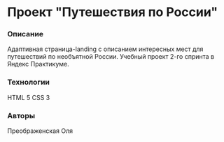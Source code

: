 ﻿# Проект "Путешествия по России"

### Описание
Адаптивная страница-landing с описанием интересных мест для путешествий по необъятной России.
Учебный проект 2-го спринта в Яндекс Практикуме.

### Технологии
HTML 5
CSS 3

### Авторы
Преображенская Оля
